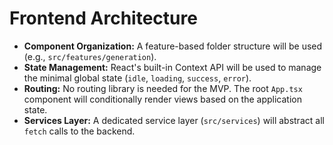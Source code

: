 # Frontend Architecture

*   **Component Organization:** A feature-based folder structure will be used (e.g., `src/features/generation`).
*   **State Management:** React's built-in Context API will be used to manage the minimal global state (`idle`, `loading`, `success`, `error`).
*   **Routing:** No routing library is needed for the MVP. The root `App.tsx` component will conditionally render views based on the application state.
*   **Services Layer:** A dedicated service layer (`src/services`) will abstract all `fetch` calls to the backend.
